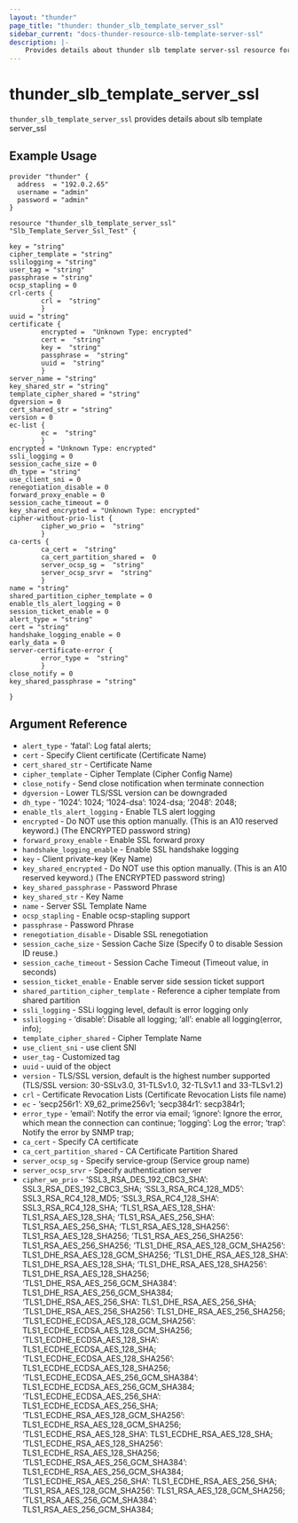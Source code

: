 ```yaml
---
layout: "thunder"
page_title: "thunder: thunder_slb_template_server_ssl"
sidebar_current: "docs-thunder-resource-slb-template-server-ssl"
description: |-
    Provides details about thunder slb template server-ssl resource for A10
---
```


# thunder\_slb\_template\_server\_ssl

`thunder_slb_template_server_ssl` provides details about slb template server_ssl
## Example Usage


```hcl
provider "thunder" {
  address  = "192.0.2.65"
  username = "admin"
  password = "admin"
}

resource "thunder_slb_template_server_ssl" "Slb_Template_Server_Ssl_Test" {

key = "string"
cipher_template = "string"
sslilogging = "string"
user_tag = "string"
passphrase = "string"
ocsp_stapling = 0
crl-certs {   
        crl =  "string" 
        }
uuid = "string"
certificate {  
        encrypted =  "Unknown Type: encrypted" 
        cert =  "string" 
        key =  "string" 
        passphrase =  "string" 
        uuid =  "string" 
        }
server_name = "string"
key_shared_str = "string"
template_cipher_shared = "string"
dgversion = 0
cert_shared_str = "string"
version = 0
ec-list {   
        ec =  "string" 
        }
encrypted = "Unknown Type: encrypted"
ssli_logging = 0
session_cache_size = 0
dh_type = "string"
use_client_sni = 0
renegotiation_disable = 0
forward_proxy_enable = 0
session_cache_timeout = 0
key_shared_encrypted = "Unknown Type: encrypted"
cipher-without-prio-list {   
        cipher_wo_prio =  "string" 
        }
ca-certs {   
        ca_cert =  "string" 
        ca_cert_partition_shared =  0 
        server_ocsp_sg =  "string" 
        server_ocsp_srvr =  "string" 
        }
name = "string"
shared_partition_cipher_template = 0
enable_tls_alert_logging = 0
session_ticket_enable = 0
alert_type = "string"
cert = "string"
handshake_logging_enable = 0
early_data = 0
server-certificate-error {   
        error_type =  "string" 
        }
close_notify = 0
key_shared_passphrase = "string"
 
}
```

## Argument Reference

* `alert_type` - ‘fatal’: Log fatal alerts;
* `cert` - Specify Client certificate (Certificate Name)
* `cert_shared_str` - Certificate Name
* `cipher_template` - Cipher Template (Cipher Config Name)
* `close_notify` - Send close notification when terminate connection
* `dgversion` - Lower TLS/SSL version can be downgraded
* `dh_type` - ‘1024’: 1024; ‘1024-dsa’: 1024-dsa; ‘2048’: 2048;
* `enable_tls_alert_logging` - Enable TLS alert logging
* `encrypted` - Do NOT use this option manually. (This is an A10 reserved keyword.) (The ENCRYPTED password string)
* `forward_proxy_enable` - Enable SSL forward proxy
* `handshake_logging_enable` - Enable SSL handshake logging
* `key` - Client private-key (Key Name)
* `key_shared_encrypted` - Do NOT use this option manually. (This is an A10 reserved keyword.) (The ENCRYPTED password string)
* `key_shared_passphrase` - Password Phrase
* `key_shared_str` - Key Name
* `name` - Server SSL Template Name
* `ocsp_stapling` - Enable ocsp-stapling support
* `passphrase` - Password Phrase
* `renegotiation_disable` - Disable SSL renegotiation
* `session_cache_size` - Session Cache Size (Specify 0 to disable Session ID reuse.)
* `session_cache_timeout` - Session Cache Timeout (Timeout value, in seconds)
* `session_ticket_enable` - Enable server side session ticket support
* `shared_partition_cipher_template` - Reference a cipher template from shared partition
* `ssli_logging` - SSLi logging level, default is error logging only
* `sslilogging` - ‘disable’: Disable all logging; ‘all’: enable all logging(error, info);
* `template_cipher_shared` - Cipher Template Name
* `use_client_sni` - use client SNI
* `user_tag` - Customized tag
* `uuid` - uuid of the object
* `version` - TLS/SSL version, default is the highest number supported (TLS/SSL version: 30-SSLv3.0, 31-TLSv1.0, 32-TLSv1.1 and 33-TLSv1.2)
* `crl` - Certificate Revocation Lists (Certificate Revocation Lists file name)
* `ec` - ‘secp256r1’: X9_62_prime256v1; ‘secp384r1’: secp384r1;
* `error_type` - ‘email’: Notify the error via email; ‘ignore’: Ignore the error, which mean the connection can continue; ‘logging’: Log the error; ‘trap’: Notify the error by SNMP trap;
* `ca_cert` - Specify CA certificate
* `ca_cert_partition_shared` - CA Certificate Partition Shared
* `server_ocsp_sg` - Specify service-group (Service group name)
* `server_ocsp_srvr` - Specify authentication server
* `cipher_wo_prio` - ‘SSL3_RSA_DES_192_CBC3_SHA’: SSL3_RSA_DES_192_CBC3_SHA; ‘SSL3_RSA_RC4_128_MD5’: SSL3_RSA_RC4_128_MD5; ‘SSL3_RSA_RC4_128_SHA’: SSL3_RSA_RC4_128_SHA; ‘TLS1_RSA_AES_128_SHA’: TLS1_RSA_AES_128_SHA; ‘TLS1_RSA_AES_256_SHA’: TLS1_RSA_AES_256_SHA; ‘TLS1_RSA_AES_128_SHA256’: TLS1_RSA_AES_128_SHA256; ‘TLS1_RSA_AES_256_SHA256’: TLS1_RSA_AES_256_SHA256; ‘TLS1_DHE_RSA_AES_128_GCM_SHA256’: TLS1_DHE_RSA_AES_128_GCM_SHA256; ‘TLS1_DHE_RSA_AES_128_SHA’: TLS1_DHE_RSA_AES_128_SHA; ‘TLS1_DHE_RSA_AES_128_SHA256’: TLS1_DHE_RSA_AES_128_SHA256; ‘TLS1_DHE_RSA_AES_256_GCM_SHA384’: TLS1_DHE_RSA_AES_256_GCM_SHA384; ‘TLS1_DHE_RSA_AES_256_SHA’: TLS1_DHE_RSA_AES_256_SHA; ‘TLS1_DHE_RSA_AES_256_SHA256’: TLS1_DHE_RSA_AES_256_SHA256; ‘TLS1_ECDHE_ECDSA_AES_128_GCM_SHA256’: TLS1_ECDHE_ECDSA_AES_128_GCM_SHA256; ‘TLS1_ECDHE_ECDSA_AES_128_SHA’: TLS1_ECDHE_ECDSA_AES_128_SHA; ‘TLS1_ECDHE_ECDSA_AES_128_SHA256’: TLS1_ECDHE_ECDSA_AES_128_SHA256; ‘TLS1_ECDHE_ECDSA_AES_256_GCM_SHA384’: TLS1_ECDHE_ECDSA_AES_256_GCM_SHA384; ‘TLS1_ECDHE_ECDSA_AES_256_SHA’: TLS1_ECDHE_ECDSA_AES_256_SHA; ‘TLS1_ECDHE_RSA_AES_128_GCM_SHA256’: TLS1_ECDHE_RSA_AES_128_GCM_SHA256; ‘TLS1_ECDHE_RSA_AES_128_SHA’: TLS1_ECDHE_RSA_AES_128_SHA; ‘TLS1_ECDHE_RSA_AES_128_SHA256’: TLS1_ECDHE_RSA_AES_128_SHA256; ‘TLS1_ECDHE_RSA_AES_256_GCM_SHA384’: TLS1_ECDHE_RSA_AES_256_GCM_SHA384; ‘TLS1_ECDHE_RSA_AES_256_SHA’: TLS1_ECDHE_RSA_AES_256_SHA; ‘TLS1_RSA_AES_128_GCM_SHA256’: TLS1_RSA_AES_128_GCM_SHA256; ‘TLS1_RSA_AES_256_GCM_SHA384’: TLS1_RSA_AES_256_GCM_SHA384;
